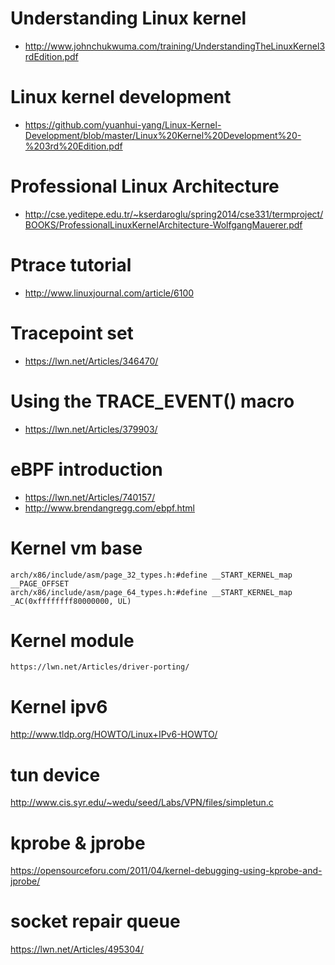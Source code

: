 # Understanding Linux kernel
* http://www.johnchukwuma.com/training/UnderstandingTheLinuxKernel3rdEdition.pdf

# Linux kernel development
* https://github.com/yuanhui-yang/Linux-Kernel-Development/blob/master/Linux%20Kernel%20Development%20-%203rd%20Edition.pdf

# Professional Linux Architecture 
* http://cse.yeditepe.edu.tr/~kserdaroglu/spring2014/cse331/termproject/BOOKS/ProfessionalLinuxKernelArchitecture-WolfgangMauerer.pdf

# Ptrace tutorial
* http://www.linuxjournal.com/article/6100

# Tracepoint set
* https://lwn.net/Articles/346470/

# Using the TRACE_EVENT() macro
* https://lwn.net/Articles/379903/

# eBPF introduction
* https://lwn.net/Articles/740157/
* http://www.brendangregg.com/ebpf.html

# Kernel vm base  
```  
arch/x86/include/asm/page_32_types.h:#define __START_KERNEL_map __PAGE_OFFSET
arch/x86/include/asm/page_64_types.h:#define __START_KERNEL_map _AC(0xffffffff80000000, UL)

```  

# Kernel module  

```  
https://lwn.net/Articles/driver-porting/
```  

# Kernel ipv6
http://www.tldp.org/HOWTO/Linux+IPv6-HOWTO/

# tun device
http://www.cis.syr.edu/~wedu/seed/Labs/VPN/files/simpletun.c

# kprobe & jprobe
https://opensourceforu.com/2011/04/kernel-debugging-using-kprobe-and-jprobe/

# socket repair queue
https://lwn.net/Articles/495304/
